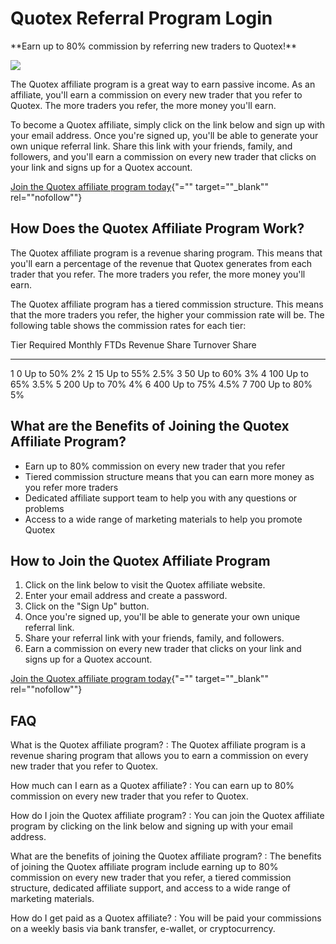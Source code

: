 # Quotex Referral Program Login

\*\*Earn up to 80% commission by referring new traders to Quotex!\*\*

[![](https://static.quotex.io/files/3_en/300_250.jpg)](https://traff.sbs/brokerqxlid)

The Quotex affiliate program is a great way to earn passive income. As
an affiliate, you\'ll earn a commission on every new trader that you
refer to Quotex. The more traders you refer, the more money you\'ll
earn.

To become a Quotex affiliate, simply click on the link below and sign up
with your email address. Once you\'re signed up, you\'ll be able to
generate your own unique referral link. Share this link with your
friends, family, and followers, and you\'ll earn a commission on every
new trader that clicks on your link and signs up for a Quotex account.

[Join the Quotex affiliate program
today](\%22https://eseta.org.za/go/quotex/affiliate/){"=""
target=""_blank"" rel=""nofollow""}

## How Does the Quotex Affiliate Program Work?

The Quotex affiliate program is a revenue sharing program. This means
that you\'ll earn a percentage of the revenue that Quotex generates from
each trader that you refer. The more traders you refer, the more money
you\'ll earn.

The Quotex affiliate program has a tiered commission structure. This
means that the more traders you refer, the higher your commission rate
will be. The following table shows the commission rates for each tier:

  Tier   Required Monthly FTDs   Revenue Share   Turnover Share
  ------ ----------------------- --------------- ----------------
  1      0                       Up to 50%       2%
  2      15                      Up to 55%       2.5%
  3      50                      Up to 60%       3%
  4      100                     Up to 65%       3.5%
  5      200                     Up to 70%       4%
  6      400                     Up to 75%       4.5%
  7      700                     Up to 80%       5%

## What are the Benefits of Joining the Quotex Affiliate Program?

-   Earn up to 80% commission on every new trader that you refer
-   Tiered commission structure means that you can earn more money as
    you refer more traders
-   Dedicated affiliate support team to help you with any questions or
    problems
-   Access to a wide range of marketing materials to help you promote
    Quotex

## How to Join the Quotex Affiliate Program

1.  Click on the link below to visit the Quotex affiliate website.
2.  Enter your email address and create a password.
3.  Click on the "Sign Up" button.
4.  Once you\'re signed up, you\'ll be able to generate your own unique
    referral link.
5.  Share your referral link with your friends, family, and followers.
6.  Earn a commission on every new trader that clicks on your link and
    signs up for a Quotex account.

[Join the Quotex affiliate program
today](\%22https://eseta.org.za/go/quotex/affiliate/){"=""
target=""_blank"" rel=""nofollow""}

## FAQ

What is the Quotex affiliate program?
:   The Quotex affiliate program is a revenue sharing program that
    allows you to earn a commission on every new trader that you refer
    to Quotex.

How much can I earn as a Quotex affiliate?
:   You can earn up to 80% commission on every new trader that you refer
    to Quotex.

How do I join the Quotex affiliate program?
:   You can join the Quotex affiliate program by clicking on the link
    below and signing up with your email address.

What are the benefits of joining the Quotex affiliate program?
:   The benefits of joining the Quotex affiliate program include earning
    up to 80% commission on every new trader that you refer, a tiered
    commission structure, dedicated affiliate support, and access to a
    wide range of marketing materials.

How do I get paid as a Quotex affiliate?
:   You will be paid your commissions on a weekly basis via bank
    transfer, e-wallet, or cryptocurrency.


